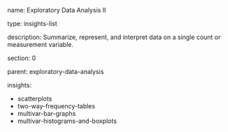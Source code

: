 name: Exploratory Data Analysis II

type: insights-list

description: Summarize, represent, and interpret data on a single count or measurement variable.  

section: 0

parent: exploratory-data-analysis

insights:
  - scatterplots
  - two-way-frequency-tables
  - multivar-bar-graphs
  - multivar-histograms-and-boxplots

